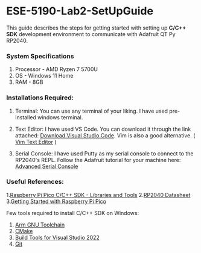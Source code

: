 # ESE-5190-Lab2-SetUpGuide

This guide describes the steps for getting started with setting up **C/C++ SDK** development environment to communicate with Adafruit QT Py RP2040.

### **System Specifications**
1. Processor - AMD Ryzen 7 5700U
2. OS - Windows 11 Home
3. RAM - 8GB

### Installations Required:
1. Terminal:
You can use any terminal of your liking. I have used pre-installed windows terminal. 

2. Text Editor:
I have used VS Code. You can download it through the link attached: [Download Visual Studio Code](https://code.visualstudio.com/download). Vim is also a good alternative. ( [Vim Text Editor](https://vim.en.softonic.com/) )

3. Serial Console:
I have used Putty as my serial console to connect to the RP2040's REPL. Follow the Adafruit tutorial for your machine here: [Advanced Serial Console](https://learn.adafruit.com/welcome-to-circuitpython/advanced-serial-console-on-windows)

### Useful References:
1.[Raspberry Pi Pico C/C++ SDK - Libraries and Tools](https://datasheets.raspberrypi.com/pico/raspberry-pi-pico-c-sdk.pdf)
2.[RP2040 Datasheet](https://datasheets.raspberrypi.com/rp2040/rp2040-datasheet.pdf)
3.[Getting Started  with Raspberry Pi Pico](https://datasheets.raspberrypi.com/pico/getting-started-with-pico.pdf)

Few tools required to install C/C++ SDK on Windows:
1. [Arm GNU Toolchain](https://developer.arm.com/downloads/-/arm-gnu-toolchain-downloads)
2. [CMake](https://cmake.org/download/)
3. [Build Tools for Visual Studio 2022](https://visualstudio.microsoft.com/downloads/#build-tools-for-visual-studio-2022)
4. [Git](https://git-scm.com/download/win)








